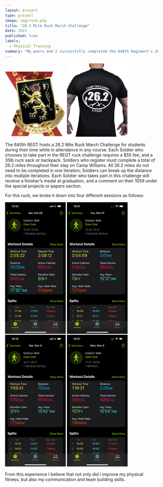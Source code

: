 ```yaml
---
layout: project
type: project
image: img/ruck.png
title: "26.2 Mile Ruck March Challenge"
date: 2023
published: true
labels:
  - Physical Training
summary: "My peers and I successfully completed the 640th Regiment's 26.2 mile ruck march challenge."
---
```


<div class="text-center p-4">
   <img width="200px" src="../img/ruck-medal.png" class="img-thumbnail" >
  <img width="200px" src="../img/ruck-tshirt.png" class="img-thumbnail" >
</div>

The 640th REGT hosts a 26.2 Mile Ruck March Challenge for students during their time while in attendance in any course. Each Soldier who chooses to take part in the REGT ruck challenge requires a $55 fee, and a 35lb ruck sack or backpack. Soldiers who register must complete a total of 26.2 miles throughout their stay on Camp Williams. All 26.2 miles do not need to be completed in one iteration; Soldiers can break up the distance into multiple iterations. Each Soldier who takes part in this challenge will receive a finisher’s medal at graduation, and a comment on their 1059 under the special projects or papers section.

For this ruck, we broke it down into four different sessions as follows:
<div class="text-center p-4">
  <img width="200px" src="../img/SSG Gonzales, LaToya C. - 26.2 Mile Ruck 1.png" class="img-thumbnail" >
  <img width="200px" src="../img/SSG Gonzales, LaToya C. - 26.2 Mile Ruck 2.png" class="img-thumbnail" >
  <img width="200px" src="../img/SSG Gonzales, LaToya C. - 26.2 Mile Ruck 3.png" class="img-thumbnail" >
  <img width="200px" src="../img/SSG Gonzales, LaToya C. - 26.2 Mile Ruck 4.png" class="img-thumbnail" >
</div>

From this experience I believe that not only did I improve my physical fitness, but also my communication and team building skills.
